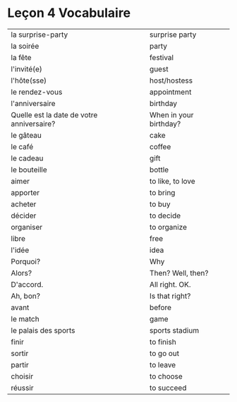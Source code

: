 # Leçon 4 Vocabulaire

|                                           |                        |
| ----------------------------------------- | ---------------------- |
| la surprise-party                         | surprise party         |
| la soirée                                 | party                  |
| la fête                                   | festival               |
| l'invité(e)                               | guest                  |
| l'hôte(sse)                               | host/hostess           |
| le rendez-vous                            | appointment            |
| l'anniversaire                            | birthday               |
| Quelle est la date de votre anniversaire? | When in your birthday? |
| le gâteau                                 | cake                   |
| le café                                   | coffee                 |
| le cadeau                                 | gift                   |
| le bouteille                              | bottle                 |
| aimer                                     | to like, to love       |
| apporter                                  | to bring               |
| acheter                                   | to buy                 |
| décider                                   | to decide              |
| organiser                                 | to organize            |
| libre                                     | free                   |
| l'idée                                    | idea                   |
| Porquoi?                                  | Why                    |
| Alors?                                    | Then? Well, then?      |
| D'accord.                                 | All right. OK.         |
| Ah, bon?                                  | Is that right?         |
| avant                                     | before                 |
| le match                                  | game                   |
| le palais des sports                      | sports stadium         |
| finir                                     | to finish              |
| sortir                                    | to go out              |
| partir                                    | to leave               |
| choisir                                   | to choose              |
| réussir                                   | to succeed             |

